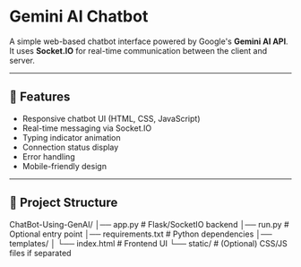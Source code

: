 # Gemini AI Chatbot

A simple web-based chatbot interface powered by Google's **Gemini AI API**.  
It uses **Socket.IO** for real-time communication between the client and server.

---

## 🚀 Features
- Responsive chatbot UI (HTML, CSS, JavaScript)
- Real-time messaging via Socket.IO
- Typing indicator animation
- Connection status display
- Error handling
- Mobile-friendly design

---

## 📂 Project Structure
ChatBot-Using-GenAI/
│── app.py # Flask/SocketIO backend
│── run.py # Optional entry point
│── requirements.txt # Python dependencies
│── templates/
│ └── index.html # Frontend UI
└── static/ # (Optional) CSS/JS files if separated
